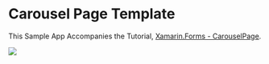 # Carousel Page Template 
This Sample App Accompanies the Tutorial, 
[Xamarin.Forms - CarouselPage](http://www.infobrother.com/Tutorial/Xamarin/xamarin-carouselpage).

![](https://i.imgur.com/Heaucig.png)

